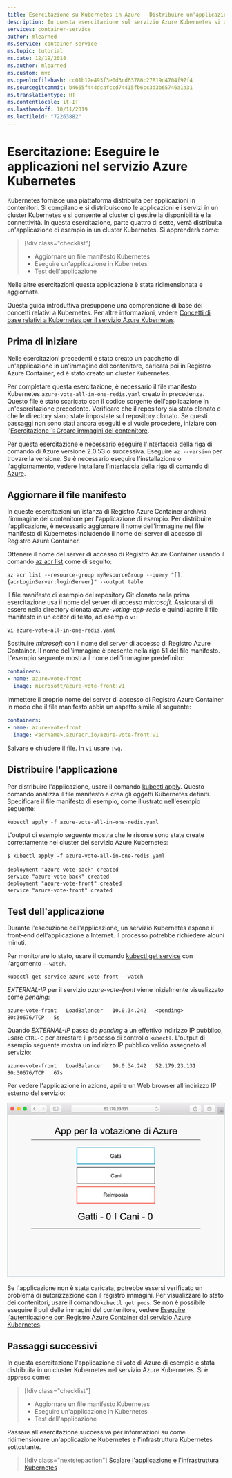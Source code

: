 ```yaml
---
title: Esercitazione su Kubernetes in Azure - Distribuire un'applicazione
description: In questa esercitazione sul servizio Azure Kubernetes si distribuisce un'applicazione multicontenitore nel cluster usando un'immagine archiviata in Registro Azure Container.
services: container-service
author: mlearned
ms.service: container-service
ms.topic: tutorial
ms.date: 12/19/2018
ms.author: mlearned
ms.custom: mvc
ms.openlocfilehash: cc01b12e493f3e0d3cd63786c27819d4704f97f4
ms.sourcegitcommit: b4665f444dcafccd74415fb6cc3d3b65746a1a31
ms.translationtype: HT
ms.contentlocale: it-IT
ms.lasthandoff: 10/11/2019
ms.locfileid: "72263882"
---
```

# <a name="tutorial-run-applications-in-azure-kubernetes-service-aks"></a>Esercitazione: Eseguire le applicazioni nel servizio Azure Kubernetes

Kubernetes fornisce una piattaforma distribuita per applicazioni in contenitori. Si compilano e si distribuiscono le applicazioni e i servizi in un cluster Kubernetes e si consente al cluster di gestire la disponibilità e la connettività. In questa esercitazione, parte quattro di sette, verrà distribuita un'applicazione di esempio in un cluster Kubernetes. Si apprenderà come:

> [!div class="checklist"]
> * Aggiornare un file manifesto Kubernetes
> * Eseguire un'applicazione in Kubernetes
> * Test dell'applicazione

Nelle altre esercitazioni questa applicazione è stata ridimensionata e aggiornata.

Questa guida introduttiva presuppone una comprensione di base dei concetti relativi a Kubernetes. Per altre informazioni, vedere [Concetti di base relativi a Kubernetes per il servizio Azure Kubernetes][kubernetes-concepts].

## <a name="before-you-begin"></a>Prima di iniziare

Nelle esercitazioni precedenti è stato creato un pacchetto di un'applicazione in un'immagine del contenitore, caricata poi in Registro Azure Container, ed è stato creato un cluster Kubernetes.

Per completare questa esercitazione, è necessario il file manifesto Kubernetes `azure-vote-all-in-one-redis.yaml` creato in precedenza. Questo file è stato scaricato con il codice sorgente dell'applicazione in un'esercitazione precedente. Verificare che il repository sia stato clonato e che le directory siano state impostate sul repository clonato. Se questi passaggi non sono stati ancora eseguiti e si vuole procedere, iniziare con l'[Esercitazione 1: Creare immagini del contenitore][aks-tutorial-prepare-app].

Per questa esercitazione è necessario eseguire l'interfaccia della riga di comando di Azure versione 2.0.53 o successiva. Eseguire `az --version` per trovare la versione. Se è necessario eseguire l'installazione o l'aggiornamento, vedere [Installare l'interfaccia della riga di comando di Azure][azure-cli-install].

## <a name="update-the-manifest-file"></a>Aggiornare il file manifesto

In queste esercitazioni un'istanza di Registro Azure Container archivia l'immagine del contenitore per l'applicazione di esempio. Per distribuire l'applicazione, è necessario aggiornare il nome dell'immagine nel file manifesto di Kubernetes includendo il nome del server di accesso di Registro Azure Container.

Ottenere il nome del server di accesso di Registro Azure Container usando il comando [az acr list][az-acr-list] come di seguito:

```azurecli
az acr list --resource-group myResourceGroup --query "[].{acrLoginServer:loginServer}" --output table
```

Il file manifesto di esempio del repository Git clonato nella prima esercitazione usa il nome del server di accesso *microsoft*. Assicurarsi di essere nella directory clonata *azure-voting-app-redis* e quindi aprire il file manifesto in un editor di testo, ad esempio `vi`:

```console
vi azure-vote-all-in-one-redis.yaml
```

Sostituire *microsoft* con il nome del server di accesso di Registro Azure Container. Il nome dell'immagine è presente nella riga 51 del file manifesto. L'esempio seguente mostra il nome dell'immagine predefinito:

```yaml
containers:
- name: azure-vote-front
  image: microsoft/azure-vote-front:v1
```

Immettere il proprio nome del server di accesso di Registro Azure Container in modo che il file manifesto abbia un aspetto simile al seguente:

```yaml
containers:
- name: azure-vote-front
  image: <acrName>.azurecr.io/azure-vote-front:v1
```

Salvare e chiudere il file. In `vi` usare `:wq`.

## <a name="deploy-the-application"></a>Distribuire l'applicazione

Per distribuire l'applicazione, usare il comando [kubectl apply][kubectl-apply]. Questo comando analizza il file manifesto e crea gli oggetti Kubernetes definiti. Specificare il file manifesto di esempio, come illustrato nell'esempio seguente:

```console
kubectl apply -f azure-vote-all-in-one-redis.yaml
```

L'output di esempio seguente mostra che le risorse sono state create correttamente nel cluster del servizio Azure Kubernetes:

```
$ kubectl apply -f azure-vote-all-in-one-redis.yaml

deployment "azure-vote-back" created
service "azure-vote-back" created
deployment "azure-vote-front" created
service "azure-vote-front" created
```

## <a name="test-the-application"></a>Test dell'applicazione

Durante l'esecuzione dell'applicazione, un servizio Kubernetes espone il front-end dell'applicazione a Internet. Il processo potrebbe richiedere alcuni minuti.

Per monitorare lo stato, usare il comando [kubectl get service][kubectl-get] con l'argomento `--watch`.

```console
kubectl get service azure-vote-front --watch
```

*EXTERNAL-IP* per il servizio *azure-vote-front* viene inizialmente visualizzato come *pending*:

```
azure-vote-front   LoadBalancer   10.0.34.242   <pending>     80:30676/TCP   5s
```

Quando *EXTERNAL-IP* passa da *pending* a un effettivo indirizzo IP pubblico, usare `CTRL-C` per arrestare il processo di controllo `kubectl`. L'output di esempio seguente mostra un indirizzo IP pubblico valido assegnato al servizio:

```
azure-vote-front   LoadBalancer   10.0.34.242   52.179.23.131   80:30676/TCP   67s
```

Per vedere l'applicazione in azione, aprire un Web browser all'indirizzo IP esterno del servizio:

![Immagine del cluster Kubernetes in Azure](media/container-service-kubernetes-tutorials/azure-vote.png)

Se l'applicazione non è stata caricata, potrebbe essersi verificato un problema di autorizzazione con il registro immagini. Per visualizzare lo stato dei contenitori, usare il comando`kubectl get pods`. Se non è possibile eseguire il pull delle immagini del contenitore, vedere [Eseguire l'autenticazione con Registro Azure Container dal servizio Azure Kubernetes](cluster-container-registry-integration.md).

## <a name="next-steps"></a>Passaggi successivi

In questa esercitazione l'applicazione di voto di Azure di esempio è stata distribuita in un cluster Kubernetes nel servizio Azure Kubernetes. Si è appreso come:

> [!div class="checklist"]
> * Aggiornare un file manifesto Kubernetes
> * Eseguire un'applicazione in Kubernetes
> * Test dell'applicazione

Passare all'esercitazione successiva per informazioni su come ridimensionare un'applicazione Kubernetes e l'infrastruttura Kubernetes sottostante.

> [!div class="nextstepaction"]
> [Scalare l'applicazione e l'infrastruttura Kubernetes][aks-tutorial-scale]

<!-- LINKS - external -->
[kubectl-apply]: https://kubernetes.io/docs/reference/generated/kubectl/kubectl-commands#apply
[kubectl-create]: https://kubernetes.io/docs/reference/generated/kubectl/kubectl-commands#create
[kubectl-get]: https://kubernetes.io/docs/reference/generated/kubectl/kubectl-commands#get

<!-- LINKS - internal -->
[aks-tutorial-prepare-app]: ./tutorial-kubernetes-prepare-app.md
[aks-tutorial-scale]: ./tutorial-kubernetes-scale.md
[az-acr-list]: /cli/azure/acr
[azure-cli-install]: /cli/azure/install-azure-cli
[kubernetes-concepts]: concepts-clusters-workloads.md
[kubernetes-service]: concepts-network.md#services
